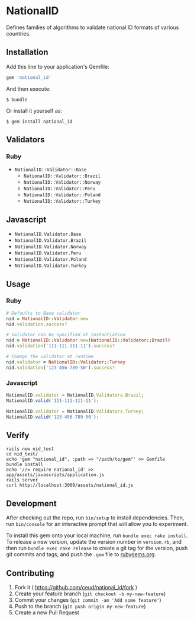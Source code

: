 # NationalID

Defines families of algorithms to validate national ID formats of various countries.

## Installation

Add this line to your application's Gemfile:

```ruby
gem 'national_id'
```

And then execute:

    $ bundle

Or install it yourself as:

    $ gem install national_id

## Validators
### Ruby
* `NationalID::Validator::Base`
  * `NationalID::Validator::Brazil`
  * `NationalID::Validator::Norway`
  * `NationalID::Validator::Peru`
  * `NationalID::Validator::Poland`
  * `NationalID::Validator::Turkey`

## Javascript
* `NationalID.Validator.Base`
* `NationalID.Validator.Brazil`
* `NationalID.Validator.Norway`
* `NationalID.Validator.Peru`
* `NationalID.Validator.Poland`
* `NationalID.Validator.Turkey`

## Usage
### Ruby
```ruby
# Defaults to Base validator
nid = NationalID::Validator.new
nid.validation.success?

# Validator can be specified at instantiation
nid = NationalID::Validator.new(NationalID::Validator::Brazil)
nid.validation('111-111-111-11').success?

# Change the validator at runtime
nid.validator = NationalID::Validator::Turkey
nid.validation('123-456-789-50').success?
```

### Javascript
```javascript
NationalID.validator = NationalID.Validators.Brazil;
NationalID.valid('111-111-111-11');

NationalID.validator = NationalID.Validators.Turkey;
NationalID.valid('123-456-789-50');
```

## Verify
```
rails new nid_test
cd nid_test/
echo 'gem "national_id", :path => "/path/to/gem"' >> Gemfile
bundle install
echo '//= require national_id' >> app/assets/javascripts/application.js
rails server
curl http://localhost:3000/assets/national_id.js
```

## Development

After checking out the repo, run `bin/setup` to install dependencies. Then, run `bin/console` for an interactive prompt that will allow you to experiment.

To install this gem onto your local machine, run `bundle exec rake install`. To release a new version, update the version number in `version.rb`, and then run `bundle exec rake release` to create a git tag for the version, push git commits and tags, and push the `.gem` file to [rubygems.org](https://rubygems.org).

## Contributing

1. Fork it ( https://github.com/ceud/national_id/fork )
2. Create your feature branch (`git checkout -b my-new-feature`)
3. Commit your changes (`git commit -am 'Add some feature'`)
4. Push to the branch (`git push origin my-new-feature`)
5. Create a new Pull Request
